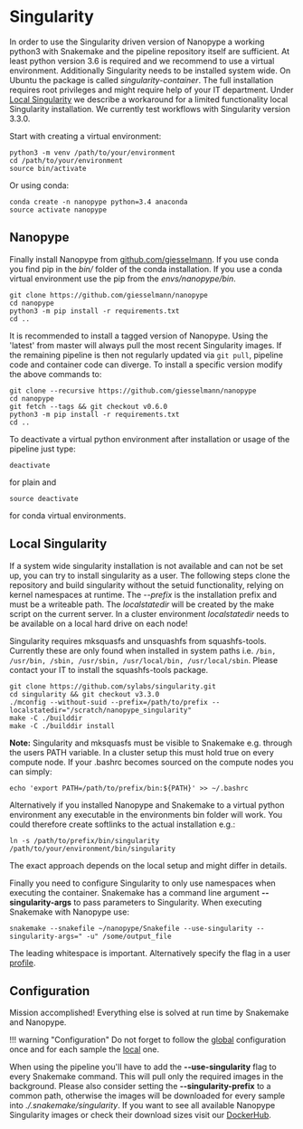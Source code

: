 # Singularity

In order to use the Singularity driven version of Nanopype a working python3 with Snakemake and the pipeline repository itself are sufficient. At least python version 3.6 is required and we recommend to use a virtual environment. Additionally Singularity needs to be installed system wide. On Ubuntu the package is called *singularity-container*. The full installation requires root privileges and might require help of your IT department. Under [Local Singularity](#local-singularity) we describe a workaround for a limited functionality local Singularity installation. We currently test workflows with Singularity version 3.3.0.

Start with creating a virtual environment:

```
python3 -m venv /path/to/your/environment
cd /path/to/your/environment
source bin/activate
```

Or using conda:

```
conda create -n nanopype python=3.4 anaconda
source activate nanopype
```

## Nanopype
Finally install Nanopype from [github.com/giesselmann](https://github.com/giesselmann/nanopype/). If you use conda you find pip in the *bin/* folder of the conda installation. If you use a conda virtual environment use the pip from the *envs/nanopype/bin*.

```
git clone https://github.com/giesselmann/nanopype
cd nanopype
python3 -m pip install -r requirements.txt
cd ..
```

It is recommended to install a tagged version of Nanopype. Using the 'latest' from master will always pull the most recent Singularity images. If the remaining pipeline is then not regularly updated via ``` git pull ```, pipeline code and container code can diverge. To install a specific version modify the above commands to:

```
git clone --recursive https://github.com/giesselmann/nanopype
cd nanopype
git fetch --tags && git checkout v0.6.0
python3 -m pip install -r requirements.txt
cd ..
```

To deactivate a virtual python environment after installation or usage of the pipeline just type:

```
deactivate
```

for plain and

```
source deactivate
```

for conda virtual environments.

## Local Singularity

If a system wide singularity installation is not available and can not be set up, you can try to install singularity as a user.
The following steps clone the repository and build singularity without the setuid functionality, relying on kernel namespaces at runtime.
The *--prefix* is the installation prefix and must be a writeable path. The *localstatedir* will be created by the make script on the current server. In a cluster environment *localstatedir* needs to be available on a local hard drive on each node!

Singularity requires mksquasfs and unsquashfs from squashfs-tools. Currently these are only found when installed in system paths i.e. ```/bin, /usr/bin, /sbin, /usr/sbin, /usr/local/bin, /usr/local/sbin```. Please contact your IT to install the squashfs-tools package.

```
git clone https://github.com/sylabs/singularity.git
cd singularity && git checkout v3.3.0
./mconfig --without-suid --prefix=/path/to/prefix --localstatedir="/scratch/nanopype_singularity"
make -C ./builddir
make -C ./builddir install
```

**Note:** Singularity and mksquasfs must be visible to Snakemake e.g. through the users PATH variable. In a cluster setup this must hold true on every compute node. If your .bashrc becomes sourced on the compute nodes you can simply:

```
echo 'export PATH=/path/to/prefix/bin:${PATH}' >> ~/.bashrc
```

Alternatively if you installed Nanopype and Snakemake to a virtual python environment any executable in the environments bin folder will work. You could therefore create softlinks to the actual installation e.g.:

```
ln -s /path/to/prefix/bin/singularity /path/to/your/environment/bin/singularity
```

The exact approach depends on the local setup and might differ in details.

Finally you need to configure Singularity to only use namespaces when executing the container. Snakemake has a command line argument **--singularity-args** to pass parameters to Singularity. When executing Snakemake with Nanopype use:

```
snakemake --snakefile ~/nanopype/Snakefile --use-singularity --singularity-args=" -u" /some/output_file
```

The leading whitespace is important. Alternatively specify the flag in a user [profile](configuration.md#profiles).

## Configuration
Mission accomplished! Everything else is solved at run time by Snakemake and Nanopype.

!!! warning "Configuration"
    Do not forget to follow the [global](configuration.md) configuration once and for each sample the [local](../usage/general.md) one.

When using the pipeline you'll have to add the **--use-singularity** flag to every Snakemake command. This will pull only the required images in the background. Please also consider setting the **--singularity-prefix** to a common path, otherwise the images will be downloaded for every sample into *./.snakemake/singularity*. If you want to see all available Nanopype Singularity images or check their download sizes visit our [DockerHub](https://cloud.docker.com/repository/list).
